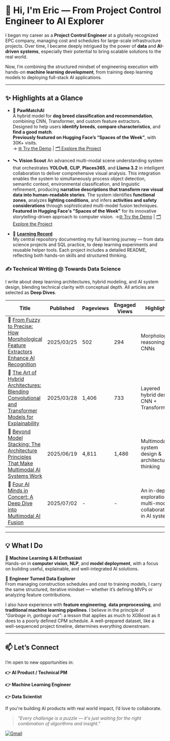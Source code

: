 # 👋 Hi, I'm Eric — From Project Control Engineer to AI Explorer

I began my career as a **Project Control Engineer** at a globally recognized EPC company, managing cost and schedules for large-scale infrastructure projects. Over time, I became deeply intrigued by the power of **data** and **AI-driven systems**, especially their potential to bring scalable solutions to the real world.

Now, I’m combining the structured mindset of engineering execution with hands-on **machine learning development**, from training deep learning models to deploying full-stack AI applications.

---

## ✨ Highlights at a Glance

- 🐾 **PawMatchAI**  
   A hybrid model for **dog breed classification and recommendation**, combining CNN, Transformer, and custom feature extractors.  
   Designed to help users **identify breeds**, **compare characteristics**, and **find a good match**.  
   **Previously featured on Hugging Face’s “Spaces of the Week”**, with 30K+ visits.  
   → [🌐 Try the Demo](https://huggingface.co/spaces/DawnC/PawMatchAI) | [🗂️ Explore the Project](https://github.com/Eric-Chung-0511/Learning-Record/tree/main/Data%20Science%20Projects/PawMatchAI)

- 🛰️ **Vision Scout**
   An advanced multi-modal scene understanding system that orchestrates **YOLOv8**, **CLIP**, **Places365**, and **Llama 3.2** in intelligent collaboration to deliver comprehensive visual analysis. This integration enables the system to simultaneously process object detection, semantic context, environmental classification, and linguistic refinement, producing **narrative descriptions that transform raw visual data into human-readable stories**. The system identifies **functional zones**, analyzes **lighting conditions**, and infers **activities and safety considerations** through sophisticated multi-model fusion techniques.
   **Featured in Hugging Face's "Spaces of the Week"** for its innovative storytelling-driven approach to computer vision.
  →[🌐 Try the Demo](https://huggingface.co/spaces/DawnC/VisionScout) | [🗂️ Explore the Project](https://github.com/Eric-Chung-0511/Learning-Record/tree/main/Data%20Science%20Projects/VisionScout)

- 📘 **[Learning Record](https://github.com/Eric-Chung-0511/Learning-Record)**  
   My central repository documenting my full learning journey — from data science projects and SQL practice, to deep learning experiments and reusable helper tools. Each project includes a detailed README, reflecting both hands-on skills and structured thinking.

### ✍️ **Technical Writing @ Towards Data Science**  
I write about deep learning architectures, hybrid modeling, and AI system design, blending technical clarity with conceptual depth. All articles are selected as **Deep Dives**.

| Title | Published | Pageviews | Engaged Views | Highlights |
|-------|-----------|-----------|----------------|------------|
| 🧠 [From Fuzzy to Precise: How Morphological Feature Extractors Enhance AI Recognition](https://towardsdatascience.com/from-fuzzy-to-precise-how-a-morphological-feature-extractor-enhances-ais-recognition-capabilities/) | 2025/03/25 | 502 | 294 | Morphological reasoning in CNNs |
| 🧩 [The Art of Hybrid Architectures: Blending Convolutional and Transformer Models for Explainability](https://towardsdatascience.com/the-art-of-hybrid-architectures/) | 2025/03/28 | 1,406 | 733 | Layered hybrid design: CNN + Transformer |
| 🔗 [Beyond Model Stacking: The Architecture Principles That Make Multimodal AI Systems Work](https://towardsdatascience.com/the-art-of-multimodal-ai-system-design/) | 2025/06/19 | 4,811 | 1,486 | Multimodal system design & architecture thinking |
| 🤖 [Four AI Minds in Concert: A Deep Dive into Multimodal AI Fusion](https://towardsdatascience.com/four-ai-minds-in-concert-a-deep-dive-into-multimodal-ai-fusion/) | 2025/07/02 | - | - | An in-depth exploration of multi-model collaboration in AI systems  |

---

## 💡 What I Do

🔹 **Machine Learning & AI Enthusiast**  
Hands-on in **computer vision**, **NLP**, and **model deployment**, with a focus on building useful, explainable, and well-integrated AI solutions.

🔹 **Engineer Turned Data Explorer**  
From managing construction schedules and cost to training models, I carry the same structured, iterative mindset — whether it’s defining MVPs or analyzing feature contributions.

I also have experience with **feature engineering**, **data preprocessing**, and **traditional machine learning pipelines**. I believe in the principle of _"Garbage in, garbage out"_: a lesson that applies as much to XGBoost as it does to a poorly defined CPM schedule. A well-prepared dataset, like a well-sequenced project timeline, determines everything downstream.

---

## 📫 Let’s Connect

I’m open to new opportunities in:

**👉 AI Product / Technical PM**

**👉 Machine Learning Engineer**

**👉 Data Scientist**  

If you're building AI products with real world impact, I’d love to collaborate.

> *"Every challenge is a puzzle — it's just waiting for the right combination of algorithms and insight."*

[![Gmail](https://img.shields.io/badge/Gmail-D14836?style=for-the-badge&logo=gmail&logoColor=white)](mailto:substantial79@gmail.com)
